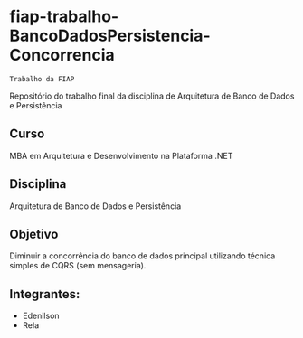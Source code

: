 # fiap-trabalho-BancoDadosPersistencia-Concorrencia
    Trabalho da FIAP
Repositório do trabalho final da disciplina de Arquitetura de Banco de Dados e Persistência

## Curso
MBA em Arquitetura e Desenvolvimento na Plataforma .NET 
 
## Disciplina
Arquitetura de Banco de Dados e Persistência 
 
## Objetivo
Diminuir a concorrência do banco de dados principal utilizando técnica simples de CQRS (sem mensageria).
 
## Integrantes:
- Edenilson
- Rela
